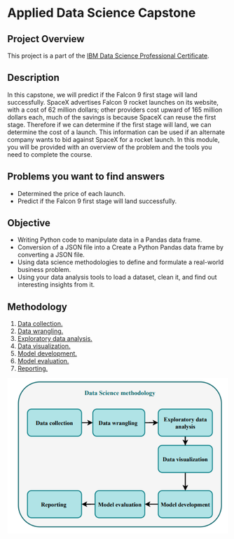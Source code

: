 # Applied Data Science Capstone
## Project Overview
This project is a part of the [IBM Data Science Professional Certificate](https://www.coursera.org/professional-certificates/ibm-data-science).


## Description
In this capstone, we will predict if the Falcon 9 first stage will land successfully. SpaceX advertises Falcon 9 rocket launches on its website, with a cost of 62 million dollars; other providers cost upward of 165 million dollars each, much of the savings is because SpaceX can reuse the first stage. Therefore if we can determine if the first stage will land, we can determine the cost of a launch. This information can be used if an alternate company wants to bid against SpaceX for a rocket launch. In this module, you will be provided with an overview of the problem and the tools you need to complete the course.

## Problems you want to find answers 
- Determined the price of each launch.
- Predict if the Falcon 9 first stage will land successfully.
 
 ## Objective
 - Writing Python code to manipulate data in a Pandas data frame.
 - Conversion of a JSON file into a Create a Python Pandas data frame by converting a JSON file.
 -  Using data science methodologies to define and formulate a real-world business problem.
 -  Using your data analysis tools to load a dataset, clean it, and find out interesting insights from it.

## Methodology
1. [Data collection.](https://github.com/Athari22/Applied-Data-Science-Capstone/blob/main/Data-collection-api.ipynb)
2. [Data wrangling.](https://github.com/Athari22/Applied-Data-Science-Capstone/blob/main/Data%20wrangling.ipynb) 
3. [Exploratory data analysis.](https://github.com/Athari22/Applied-Data-Science-Capstone/blob/main/eda-sql.ipynb)
4. [Data visualization.](https://github.com/Athari22/Applied-Data-Science-Capstone/blob/main/EDA%20with%20Visualization.ipynb)
5. [Model development.](https://github.com/Athari22/Applied-Data-Science-Capstone/blob/main/Machine_Learning_Prediction.ipynb)
6. [Model evaluation.](https://github.com/Athari22/Applied-Data-Science-Capstone/blob/main/Machine_Learning_Prediction.ipynb)
7. [Reporting.](https://github.com/Athari22/Applied-Data-Science-Capstone/blob/main/Data%20Science%20Capstone.pdf)

![This is an image](https://github.com/Athari22/Applied-Data-Science-Capstone/blob/main/m.png)



